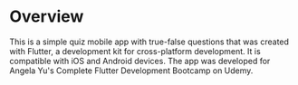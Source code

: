 # Overview
This is a simple quiz mobile app with true-false questions that was created with Flutter, a development kit for cross-platform development. It is compatible with iOS and Android devices. The app was developed for Angela Yu's Complete Flutter Development Bootcamp on Udemy.


